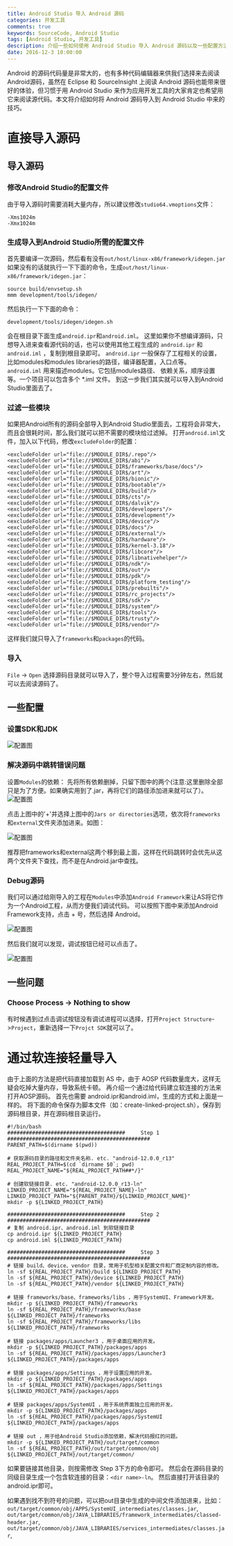 ```yaml
---
title: Android Studio 导入 Android 源码
categories: 开发工具
comments: true
keywords: SourceCode, Android Studio
tags: [Android Studio, 开发工具]
description: 介绍一些如何使用 Android Studio 导入 Android 源码以及一些配置方法
date: 2016-12-3 10:00:00
---
```

Android 的源码代码量是非常大的，也有多种代码编辑器来供我们选择来去阅读Android源码，虽然在 Eclipse 和 SourceInsight 上阅读 Android 源码也能带来很好的体验，但习惯于用 Android Studio 来作为应用开发工具的大家肯定也希望用它来阅读源代码。本文将介绍如何将 Android 源码导入到 Android Studio 中来的技巧。
<!-- more -->
# 直接导入源码
## 导入源码
### 修改Android Studio的配置文件
由于导入源码时需要消耗大量内存，所以建议修改`studio64.vmoptions`文件：
```
-Xms1024m
-Xmx1024m
```

### 生成导入到Android Studio所需的配置文件
首先要编译一次源码，然后看有没有`out/host/linux-x86/framework/idegen.jar`
如果没有的话就执行一下下面的命令，生成`out/host/linux-x86/framework/idegen.jar`：
```
source build/envsetup.sh
mmm development/tools/idegen/
```
然后执行一下下面的命令：
```
development/tools/idegen/idegen.sh
```
会在根目录下面生成`android.ipr`和`android.iml`。
这里如果你不想编译源码，只想导入进来查看源代码的话，也可以使用其他工程生成的 `android.ipr` 和 `android.iml` ，复制到根目录即可。
`android.ipr` 一般保存了工程相关的设置，比如modules和modules libraries的路径，编译器配置，入口点等。
`android.iml` 用来描述modules。它包括modules路径、 依赖关系，顺序设置等。一个项目可以包含多个 *.iml 文件。
到这一步我们其实就可以导入到Android Studio里面去了。

### 过滤一些模块
如果把Android所有的源码全部导入到Android Studio里面去，工程将会非常大，而且会很耗时间，那么我们就可以把不需要的模块给过滤掉。
打开`android.iml`文件，加入以下代码，修改`excludeFolder`的配置：
```
<excludeFolder url="file://$MODULE_DIR$/.repo"/>
<excludeFolder url="file://$MODULE_DIR$/abi"/>
<excludeFolder url="file://$MODULE_DIR$/frameworks/base/docs"/>
<excludeFolder url="file://$MODULE_DIR$/art"/>
<excludeFolder url="file://$MODULE_DIR$/bionic"/>
<excludeFolder url="file://$MODULE_DIR$/bootable"/>
<excludeFolder url="file://$MODULE_DIR$/build"/>
<excludeFolder url="file://$MODULE_DIR$/cts"/>
<excludeFolder url="file://$MODULE_DIR$/dalvik"/>
<excludeFolder url="file://$MODULE_DIR$/developers"/>
<excludeFolder url="file://$MODULE_DIR$/development"/>
<excludeFolder url="file://$MODULE_DIR$/device"/>
<excludeFolder url="file://$MODULE_DIR$/docs"/>
<excludeFolder url="file://$MODULE_DIR$/external"/>
<excludeFolder url="file://$MODULE_DIR$/hardware"/>
<excludeFolder url="file://$MODULE_DIR$/kernel-3.18"/>
<excludeFolder url="file://$MODULE_DIR$/libcore"/>
<excludeFolder url="file://$MODULE_DIR$/libnativehelper"/>
<excludeFolder url="file://$MODULE_DIR$/ndk"/>
<excludeFolder url="file://$MODULE_DIR$/out"/>
<excludeFolder url="file://$MODULE_DIR$/pdk"/>
<excludeFolder url="file://$MODULE_DIR$/platform_testing"/>
<excludeFolder url="file://$MODULE_DIR$/prebuilts"/>
<excludeFolder url="file://$MODULE_DIR$/rc_projects"/>
<excludeFolder url="file://$MODULE_DIR$/sdk"/>
<excludeFolder url="file://$MODULE_DIR$/system"/>
<excludeFolder url="file://$MODULE_DIR$/tools"/>
<excludeFolder url="file://$MODULE_DIR$/trusty"/>
<excludeFolder url="file://$MODULE_DIR$/vendor"/>
```
这样我们就只导入了`frameworks`和`packages`的代码。

### 导入
`File` -> `Open` 选择源码目录就可以导入了，整个导入过程需要3分钟左右，然后就可以去阅读源码了。

## 一些配置
### 设置SDK和JDK

![配置图](/images/development-tool-import-source-to-android-studio/project.png)

### 解决源码中跳转错误问题
设置`Modules`的依赖：
先将所有依赖删掉，只留下图中的两个(注意:这里删除全部只是为了方便。如果确实用到了.jar，再将它们的路径添加进来就可以了）。
![配置图](/images/development-tool-import-source-to-android-studio/modules-add.png)

点击上图中的'+'并选择上图中的`Jars or directories`选项，依次将`frameworks`和`external`文件夹添加进来。如图：

![配置图](/images/development-tool-import-source-to-android-studio/modules-added.png)

推荐把frameworks和external这两个移到最上面，这样在代码跳转时会优先从这两个文件夹下查找，而不是在Android.jar中查找。

### Debug源码
我们可以通过给刚导入的工程在`Modules`中添加`Android Framework`来让AS将它作为一个Android工程，从而方便我们调试代码。
可以按照下图中来添加Android Framework支持，点击 + 号，然后选择 Android。

![配置图](/images/development-tool-import-source-to-android-studio/debug-add.png)

然后我们就可以发现，调试按钮已经可以点击了。

![配置图](/images/development-tool-import-source-to-android-studio/debug-added.png)

## 一些问题

### Choose Process -> Nothing to show

有时候遇到过点击调试按钮没有调试进程可以选择，打开`Project Structure`->`Project`，重新选择一下`Projct SDK`就可以了。

# 通过软连接轻量导入

由于上面的方法是把代码直接加载到 AS 中，由于 AOSP 代码数量庞大，这样无疑会吃掉大量内存，导致系统卡顿。
再介绍一个通过给代码建立软连接的方法来打开AOSP源码。
首先也需要 android.ipr和android.iml，生成的方式和上面是一样的。
将下面的命令保存为脚本文件（如：create-linked-project.sh），保存到源码根目录，并在源码根目录运行。

```
#!/bin/bash
######################################     Step 1    ##############################################
PARENT_PATH=$(dirname $(pwd))

# 获取源码目录的路径和文件夹名称. etc. "android-12.0.0_r13"
REAL_PROJECT_PATH=$(cd `dirname $0`; pwd)
REAL_PROJECT_NAME="${REAL_PROJECT_PATH##*/}"

# 创建软链接目录. etc. "android-12.0.0_r13-ln"
LINKED_PROJECT_NAME="${REAL_PROJECT_NAME}-ln"
LINKED_PROJECT_PATH="${PARENT_PATH}/${LINKED_PROJECT_NAME}"
mkdir -p ${LINKED_PROJECT_PATH}

######################################     Step 2    ##############################################
# 复制 android.ipr、android.iml 到软链接目录
cp android.ipr ${LINKED_PROJECT_PATH}
cp android.iml ${LINKED_PROJECT_PATH}

######################################     Step 3    ##############################################
# 链接 build、device、vendor 目录，常用于机型相关配置文件和厂商定制内容的修改。
ln -sf ${REAL_PROJECT_PATH}/build ${LINKED_PROJECT_PATH}
ln -sf ${REAL_PROJECT_PATH}/device ${LINKED_PROJECT_PATH}
ln -sf ${REAL_PROJECT_PATH}/vendor ${LINKED_PROJECT_PATH}

# 链接 frameworks/base、frameworks/libs ，用于SystemUI、Framework开发。
mkdir -p ${LINKED_PROJECT_PATH}/frameworks
ln -sf ${REAL_PROJECT_PATH}/frameworks/base ${LINKED_PROJECT_PATH}/frameworks
ln -sf ${REAL_PROJECT_PATH}/frameworks/libs ${LINKED_PROJECT_PATH}/frameworks

# 链接 packages/apps/Launcher3 ，用于桌面应用的开发。
mkdir -p ${LINKED_PROJECT_PATH}/packages/apps
ln -sf ${REAL_PROJECT_PATH}/packages/apps/Launcher3 ${LINKED_PROJECT_PATH}/packages/apps

# 链接 packages/apps/Settings ，用于设置应用的开发。
mkdir -p ${LINKED_PROJECT_PATH}/packages/apps
ln -sf ${REAL_PROJECT_PATH}/packages/apps/Settings ${LINKED_PROJECT_PATH}/packages/apps

# 链接 packages/apps/SystemUI ，用于系统界面独立应用的开发。
mkdir -p ${LINKED_PROJECT_PATH}/packages/apps
ln -sf ${REAL_PROJECT_PATH}/packages/apps/SystemUI ${LINKED_PROJECT_PATH}/packages/apps

# 链接 out ，用于给Android Studio添加依赖，解决代码报红的问题。
mkdir -p ${LINKED_PROJECT_PATH}/out/target/common
ln -sf ${REAL_PROJECT_PATH}/out/target/common/obj ${LINKED_PROJECT_PATH}/out/target/common/
```
如果要链接其他目录，则按需修改 Step 3下方的命令即可。
然后会在源码目录的同级目录生成一个包含软连接的目录：`<dir name>-ln`。
然后直接打开该目录的 android.ipr即可。

如果遇到找不到符号的问题，可以把out目录中生成的中间文件添加进来，比如：
`out/target/common/obj/APPS/SystemUI_intermediates/classes.jar`,
`out/target/common/obj/JAVA_LIBRARIES/framework_intermediates/classed-header.jar`,
`out/target/common/obj/JAVA_LIBRARIES/services_intermediates/classes.jar`,
